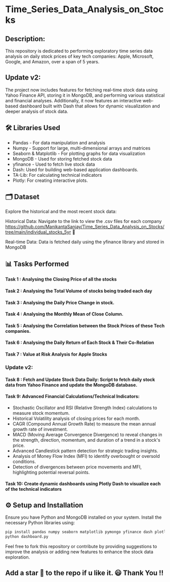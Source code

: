 # Time_Series_Data_Analysis_on_Stocks
## Description:
This repository is dedicated to performing exploratory time series data analysis on daily stock prices of key tech companies: Apple, Microsoft, Google, and Amazon, over a span of 5 years. 

## Update v2:  
The project now includes features for fetching real-time stock data using Yahoo Finance API, storing it in MongoDB, and performing various statistical and financial analyses. Additionally, it now features an interactive web-based dashboard built with Dash that allows for dynamic visualization and deeper analysis of stock data.

## 🛠 Libraries Used
* Pandas - For data manipulation and analysis
* Numpy - Support for large, multi-dimensional arrays and matrices
* Seaborn & Matplotlib - For plotting graphs for data visualization
* MongoDB - Used for storing fetched stock data
* yfinance - Used to fetch live stock data
* Dash: Used for building web-based application dashboards.
* TA-Lib: For calculating technical indicators
* Plotly: For creating interactive plots.

## 🗂 Dataset

Explore the historical and the most recent stock data:

Historical Data: Navigate to the link to view the .csv files for each company https://github.com/ManikantaSanjay/Time_Series_Data_Analysis_on_Stocks/tree/main/individual_stocks_5yr :link:

Real-time Data: Data is fetched daily using the yfinance library and stored in MongoDB

## 📊  Tasks Performed

#### Task 1 : Analysing the Closing Price of all the stocks

#### Task 2 : Analysing the Total Volume of stocks being traded each day

#### Task 3 : Analysing the Daily Price Change in stock.

#### Task 4 : Analysing the Monthly Mean of Close Column.

#### Task 5 : Analysing the Correlation between the Stock Prices of these Tech companies. 

#### Task 6 : Analysing the Daily Return of Each Stock & Their Co-Relation

#### Task 7 : Value at Risk Analysis for Apple Stocks

### Update v2:
#### Task 8 : Fetch and Update Stock Data Daily: Script to fetch daily stock data from Yahoo Finance and update the MongoDB database.

#### Task 9: Advanced Financial Calculations/Technical Indicators:
* Stochastic Oscillator and RSI (Relative Strength Index) calculations to measure stock momentum.
* Historical Volatility analysis of closing prices for each month.
* CAGR (Compound Annual Growth Rate) to measure the mean annual growth rate of investment.
* MACD (Moving Average Convergence Divergence) to reveal changes in the strength, direction, momentum, and duration of a trend in a stock's price.
* Advanced Candlestick pattern detection for strategic trading insights.
* Analysis of Money Flow Index (MFI) to identify overbought or oversold conditions.
* Detection of divergences between price movements and MFI, highlighting potential reversal points.

#### Task 10: Create dynamic dashboards using Plotly Dash to visualize each of the technical indicators
  

## ⚙ Setup and Installation
Ensure you have Python and MongoDB installed on your system. Install the necessary Python libraries using:

```bash
pip install pandas numpy seaborn matplotlib pymongo yfinance dash plotly talib
python dashboard.py
```


Feel free to fork this repository or contribute by providing suggestions to improve the analysis or adding new features to enhance the stock data exploration.

## Add a star 🌟 to the repo if u like it. 😃 Thank You !!

